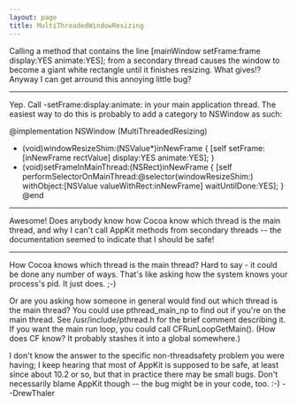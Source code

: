 ```yaml
---
layout: page
title: MultiThreadedWindowResizing
---
```


Calling a method that contains the line     [mainWindow setFrame:frame display:YES animate:YES]; from a secondary thread causes the window to become a giant white rectangle until it finishes resizing.  What gives!?  Anyway I can get arround this annoying little bug?

----

Yep.  Call -setFrame:display:animate: in your main application thread.  The easiest way to do this is probably to add a category to NSWindow as such:
    
@implementation NSWindow (MultiThreadedResizing)
- (void)windowResizeShim:(NSValue*)inNewFrame
{
    [self setFrame:[inNewFrame rectValue] display:YES animate:YES];
}
- (void)setFrameInMainThread:(NSRect)inNewFrame
{
    [self performSelectorOnMainThread:@selector(windowResizeShim:)
        withObject:[NSValue valueWithRect:inNewFrame] waitUntilDone:YES];
}
@end


----
Awesome!  Does anybody know how Cocoa know which thread is the main thread, and why I can't call AppKit methods from secondary threads -- the documentation seemed to indicate that I should be safe!

----

How Cocoa knows which thread is the main thread? Hard to say - it could be done any number of ways. That's like asking how the system knows your process's pid. It just does. ;-)

Or are you asking how someone in general would find out which thread is the main thread? You could use pthread_main_np to find out if you're on the main thread. See /usr/include/pthread.h for the brief comment describing it. If you want the main run loop, you could call CFRunLoopGetMain(). (How does CF know? It probably stashes it into a global somewhere.)

I don't know the answer to the specific non-threadsafety problem you were having; I keep hearing that most of AppKit is supposed to be safe, at least since about 10.2 or so, but that in practice there may be small bugs. Don't necessarily blame AppKit though -- the bug might be in your code, too. :-) --DrewThaler

